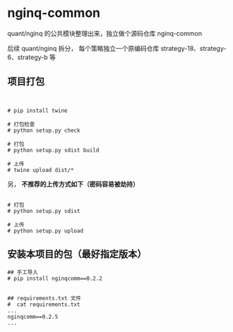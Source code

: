 # nginq-common 
quant/nginq 的公共模块整理出来，独立做个源码仓库  nginq-common 

后续  quant/nginq 拆分， 每个策略独立一个原编码仓库  strategy-18、strategy-6、strategy-b 等



## 项目打包

```


# pip install twine 

# 打包检查
# python setup.py check

# 打包
# python setup.py sdist build

# 上传
# twine upload dist/*

```

另， **不推荐的上传方式如下（密码容易被劫持）**
```

# 打包
# python setup.py sdist

# 上传
# python setup.py upload  
```

## 安装本项目的包（最好指定版本）

```
## 手工导入 
# pip install nginqcomm==0.2.2


## requirements.txt 文件
#  cat requirements.txt
...
nginqcomm==0.2.5
...


```
